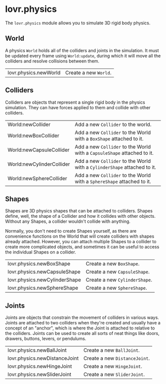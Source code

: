 <!--
category: module
-->

lovr.physics
===

The `lovr.physics` module allows you to simulate 3D rigid body physics.

World
---

A physics `World` holds all of the colliders and joints in the simulation.  It must be updated every
frame using `World:update`, during which it will move all the colliders and resolve collisions
between them.

<table>
<tr>
  <td class="pre">lovr.physics.newWorld</td>
  <td>Create a new <code>World</code>.</td>
</tr>
</table>

Colliders
---

Colliders are objects that represent a single rigid body in the physics simulation.  They can have
forces applied to them and collide with other colliders.

<table>
<tr>
  <td class="pre">World:newCollider</td>
  <td>Add a new <code>Collider</code> to the world.</td>
</tr>

<tr>
  <td class="pre">World:newBoxCollider</td>
  <td>Add a new <code>Collider</code> to the World with a <code>BoxShape</code> attached to it.</td>
</tr>

<tr>
  <td class="pre">World:newCapsuleCollider</td>
  <td>Add a new <code>Collider</code> to the World with a <code>CapsuleShape</code> attached to it.</td>
</tr>

<tr>
  <td class="pre">World:newCylinderCollider</td>
  <td>Add a new <code>Collider</code> to the World with a <code>CylinderShape</code> attached to it.</td>
</tr>

<tr>
  <td class="pre">World:newSphereCollider</td>
  <td>Add a new <code>Collider</code> to the World with a <code>SphereShape</code> attached to it.</td>
</tr>
</table>

Shapes
---

Shapes are 3D physics shapes that can be attached to colliders.  Shapes define, well, the shape of
a Collider and how it collides with other objects.  Without any Shapes, a collider wouldn't collide
with anything.

Normally, you don't need to create Shapes yourself, as there are convenience functions on the World
that will create colliders with shapes already attached.  However, you can attach multiple Shapes to
a collider to create more complicated objects, and sometimes it can be useful to access the individual
Shapes on a collider.

<table>
<tr>
  <td class="pre">lovr.physics.newBoxShape</td>
  <td>Create a new <code>BoxShape</code>.</td>
</tr>

<tr>
  <td class="pre">lovr.physics.newCapsuleShape</td>
  <td>Create a new <code>CapsuleShape</code>.</td>
</tr>

<tr>
  <td class="pre">lovr.physics.newCylinderShape</td>
  <td>Create a new <code>CylinderShape</code>.</td>
</tr>

<tr>
  <td class="pre">lovr.physics.newSphereShape</td>
  <td>Create a new <code>SphereShape</code>.</td>
</tr>
</table>

Joints
---

Joints are objects that constrain the movement of colliders in various ways.  Joints are attached to
two colliders when they're created and usually have a concept of an "anchor", which is where the
Joint is attached to relative to the colliders.  Joints can be used to create all sorts of neat
things like doors, drawers, buttons, levers, or pendulums.

<table>
<tr>
  <td class="pre">lovr.physics.newBallJoint</td>
  <td>Create a new <code>BallJoint</code>.</td>
</tr>

<tr>
  <td class="pre">lovr.physics.newDistanceJoint</td>
  <td>Create a new <code>DistanceJoint</code>.</td>
</tr>

<tr>
  <td class="pre">lovr.physics.newHingeJoint</td>
  <td>Create a new <code>HingeJoint</code>.</td>
</tr>

<tr>
  <td class="pre">lovr.physics.newSliderJoint</td>
  <td>Create a new <code>SliderJoint</code>.</td>
</tr>
</table>
